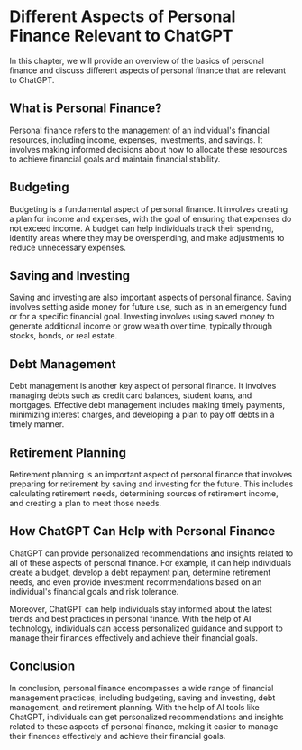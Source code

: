 Different Aspects of Personal Finance Relevant to ChatGPT
================================================================================================

In this chapter, we will provide an overview of the basics of personal finance and discuss different aspects of personal finance that are relevant to ChatGPT.

What is Personal Finance?
-------------------------

Personal finance refers to the management of an individual's financial resources, including income, expenses, investments, and savings. It involves making informed decisions about how to allocate these resources to achieve financial goals and maintain financial stability.

Budgeting
---------

Budgeting is a fundamental aspect of personal finance. It involves creating a plan for income and expenses, with the goal of ensuring that expenses do not exceed income. A budget can help individuals track their spending, identify areas where they may be overspending, and make adjustments to reduce unnecessary expenses.

Saving and Investing
--------------------

Saving and investing are also important aspects of personal finance. Saving involves setting aside money for future use, such as in an emergency fund or for a specific financial goal. Investing involves using saved money to generate additional income or grow wealth over time, typically through stocks, bonds, or real estate.

Debt Management
---------------

Debt management is another key aspect of personal finance. It involves managing debts such as credit card balances, student loans, and mortgages. Effective debt management includes making timely payments, minimizing interest charges, and developing a plan to pay off debts in a timely manner.

Retirement Planning
-------------------

Retirement planning is an important aspect of personal finance that involves preparing for retirement by saving and investing for the future. This includes calculating retirement needs, determining sources of retirement income, and creating a plan to meet those needs.

How ChatGPT Can Help with Personal Finance
------------------------------------------

ChatGPT can provide personalized recommendations and insights related to all of these aspects of personal finance. For example, it can help individuals create a budget, develop a debt repayment plan, determine retirement needs, and even provide investment recommendations based on an individual's financial goals and risk tolerance.

Moreover, ChatGPT can help individuals stay informed about the latest trends and best practices in personal finance. With the help of AI technology, individuals can access personalized guidance and support to manage their finances effectively and achieve their financial goals.

Conclusion
----------

In conclusion, personal finance encompasses a wide range of financial management practices, including budgeting, saving and investing, debt management, and retirement planning. With the help of AI tools like ChatGPT, individuals can get personalized recommendations and insights related to these aspects of personal finance, making it easier to manage their finances effectively and achieve their financial goals.
